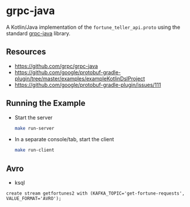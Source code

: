 # grpc-java
A Kotlin/Java implementation of the `fortune_teller_api.proto` using the standard [grpc-java](https://github.com/grpc/grpc-java) library.

## Resources
* https://github.com/grpc/grpc-java
* https://github.com/google/protobuf-gradle-plugin/tree/master/examples/exampleKotlinDslProject
* https://github.com/google/protobuf-gradle-plugin/issues/111

## Running the Example
* Start the server
    ```bash
    make run-server
    ```
* In a separate console/tab, start the client
    ```bash
    make run-client
    ```

## Avro
* ksql
```
create stream getfortunes2 with (KAFKA_TOPIC='get-fortune-requests', VALUE_FORMAT='AVRO');
```
